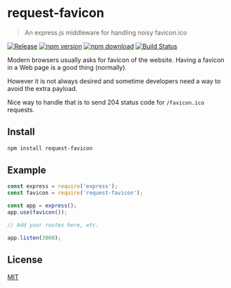 # request-favicon
> An express.js middleware for handling noisy favicon.ico

[![Release][release-image]][release-url]
[![npm version][npm-image]][npm-url]
[![npm download][downloads-image]][npm-url]
[![Build Status][travis-image]][travis-url]

Modern browsers usually asks for favicon of the website. Having a favicon in a Web page is a good thing (normally). 

However it is not always desired and sometime developers need a way to avoid the extra payload. 

Nice way to handle that is to send 204 status code for `/favicon.ico` requests.

## Install

```sh
npm install request-favicon
```

## Example

```javascript
const express = require('express');
const favicon = require('request-favicon');

const app = express();
app.use(favicon());

// Add your routes here, etc.

app.listen(3000);
```

## License

[MIT](LICENSE)

[release-image]: https://img.shields.io/github/release/honzahommer/request-favicon.svg
[release-url]: https://github.com/honzahommer/request-favicon/releases/latest
[npm-image]: https://img.shields.io/npm/v/request-favicon.svg
[npm-url]: https://npmjs.org/package/request-favicon
[travis-image]: https://img.shields.io/travis/honzahommer/request-favicon/master.svg
[travis-url]: https://travis-ci.org/honzahommer/request-favicon
[downloads-image]: https://img.shields.io/npm/dm/request-favicon.svg
